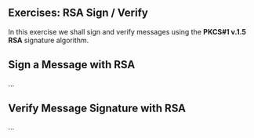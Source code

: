 ## Exercises: RSA Sign / Verify

In this exercise we shall sign and verify messages using the **PKCS\#1 v.1.5 RSA** signature algorithm.

## Sign a Message with RSA

...

## Verify Message Signature with RSA

...

